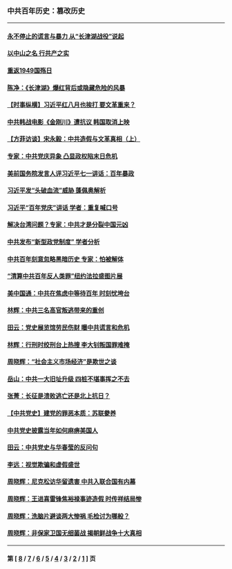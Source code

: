 ### 中共百年历史：篡改历史
---
#### [永不停止的谎言与暴力 从“长津湖战役”说起](../../pages/nf1176115/n13494094.md?10210430) 
#### [以中山之名 行共产之实](../../pages/nf1176115/n13346437.md?10210430) 
#### [重返1949国殇日](../../pages/nf1176115/n13346372.md?10210430) 
#### [陈净：《长津湖》爆红背后或隐藏危险的风暴](../../pages/nf1176115/n13314364.md?10210430) 
#### [【时事纵横】习近平红八月也挨打 要文革重来？](../../pages/nf1176115/n13231393.md?10210430) 
#### [中共韩战电影《金刚川》遭抗议 韩国取消上映](../../pages/nf1176115/n13219114.md?10210430) 
#### [【方菲访谈】宋永毅：中共造假与文革真相（上）](../../pages/nf1176115/n13200760.md?10210430) 
#### [专家：中共党庆异象 凸显政权陷末日危机](../../pages/nf1176115/n13067084.md?10210430) 
#### [美前国务院发言人评习近平七一讲话：百年暴政](../../pages/nf1176115/n13066986.md?10210430) 
#### [习近平发“头破血流”威胁 蓬佩奥解析](../../pages/nf1176115/n13063604.md?10210430) 
#### [习近平“百年党庆”讲话 学者：重复喊口号](../../pages/nf1176115/n13061411.md?10210430) 
#### [解决台湾问题？专家：中共才是分裂中国元凶](../../pages/nf1176115/n13060811.md?10210430) 
#### [中共发布“新型政党制度” 学者分析](../../pages/nf1176115/n13056354.md?10210430) 
#### [中共百年刻意忽略黑暗历史 专家：怕被解体](../../pages/nf1176115/n13056056.md?10210430) 
#### [“清算中共百年反人类罪”纽约法拉盛图片展](../../pages/nf1176115/n13052220.md?10210430) 
#### [美中国通：中共在焦虑中等待百年 时刻忧垮台](../../pages/nf1176115/n13048820.md?10210430) 
#### [林辉：中共三名高官叛逃带来的重创](../../pages/nf1176115/n13035206.md?10210430) 
#### [田云：党史展览馆劳民伤财 曝中共谎言和危机](../../pages/nf1176115/n13033900.md?10210430) 
#### [林辉：行刑时绞刑台上热搜 李大钊叛国罪难掩](../../pages/nf1176115/n13031965.md?10210430) 
#### [周晓辉：“社会主义市场经济”是欺世之谈](../../pages/nf1176115/n13024090.md?10210430) 
#### [岳山：中共一大旧址升级 四桩不堪事挥之不去](../../pages/nf1176115/n13021697.md?10210430) 
#### [张菁：长征是溃败逃亡还是北上抗日？](../../pages/nf1176115/n13020585.md?10210430) 
#### [【中共党史】建党的罪恶本质：苏联豢养](../../pages/nf1176115/n13011888.md?10210430) 
#### [中共党史披露当年如何麻痹美国人](../../pages/nf1176115/n12966400.md?10210430) 
#### [田云：中共党史与华春莹的反问句](../../pages/nf1176115/n12765178.md?10210430) 
#### [李远：视觉欺骗和虚假盛世](../../pages/nf1176115/n12993376.md?10210430) 
#### [周晓辉：尼克松访华留遗害 中共入联合国有内幕](../../pages/nf1176115/n12991422.md?10210430) 
#### [周晓辉：王进喜雷锋焦裕禄事迹造假 时传祥结局惨](../../pages/nf1176115/n12985497.md?10210430) 
#### [周晓辉：洗脑片避谈两大惨祸 毛检讨为哪般？](../../pages/nf1176115/n12971285.md?10210430) 
#### [周晓辉：非保家卫国无细菌战 揭朝鲜战争十大真相](../../pages/nf1176115/n12954161.md?10210430) 

---
#### 第 [ [8](./8.md?10210430) / [7](./7.md?10210430) / [6](./6.md?10210430) / [5](./5.md?10210430) / [4](./4.md?10210430) / [3](./3.md?10210430) / [2](./2.md?10210430) / [1](./1.md?10210430) ] 页
